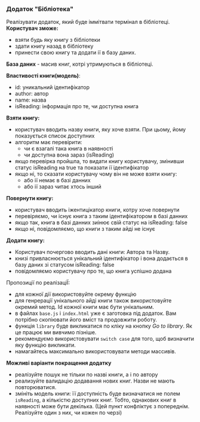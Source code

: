 
### Додаток "Бібліотека"

Реалізувати додаток, який буде іммітвати термінал в бібліотеці.
**Користувач зможе:**
- взяти будь яку книгу з бібліотеки
- здати книгу назад в бібліотеку
- принести свою книгу та додати ії в базу даних.

**База даних** - масив книг, котрі утримуються в бібліотеці.

**Властивості книги(модель)**:
- id: уникальний ідентифікатор
- author: автор
- name: назва
- isReading: інформація про те, чи доступна книга

**Взяти книгу:**
- користувач вводить назву книги, яку хоче взяти. При цьому, йому показується список доступних
- алгоритм має перевірити:
  - чи є взагалі така книга в наявності
  - чи доступна вона зараз (isReading)
- якщо перевірка пройшла, то видати книгу користувачу, змінивши статус isReading на true
  та показати ії ідентифікатор
- якщо ні, то сказати користувачу чому він не може взяти книгу:
  - або ії немає в базі данних
  - або ії зараз читає хтось інший

**Повернути книгу:**
 - користувач вводить іжентицікатор книги, котру хоче повернути
 - перевіряємо, чи існує книга з таким ідентифікатором в базі данних
 - якщо так, книга в базі данних зиінює свій статус на isReading: false
 - якщо ні, повідомляємо, що книги з таким айді не існує

**Додати книгу:**
 - Користувач почергово вводить дані книги: Автора та Назву.
 - книзі привласнюється унікальний ідентифікатор і вона додається в базу
   даних зі статусом isReading: false
 - повідомляємо користувачу про те, що книга успішно додана

 Пропозиції по реалізаціЇ: 
 - для кожної дії використовуйте окрему функцію
 - для генрерації унікального айді книги також використовуйте окремий метод. Id кожної книги має бути унікальним.
 - в файлах `base.js` і `index.html` уже є заготовка під додаток. Вам потрібно скопіювати його вміст та продовжити роботу.
 - функція `library` буде викликатися по кліку на кнопку *Go to library*. Як це працює ми вивчимо пізніше.
 - рекомендуємо використовувати `switch case` для того, щоб визначити яку функцію викликати.
 - намагайтесь максимально використовувати методи массивів.

**Можливі варіанти покращення додатку**

- реалізуйте пошук не тільки по назві книги, а і по автору
- реализуйте валидацію додавання нових книг. Назви не мають повторюватися.
- змініть модель книги: її доступність буде визначатися не полем `isReading`, а кількістю доступних книг. Тобто, однакових книг в наявності може бути декілька. (Цей пункт конфліктує з попереднім. Реалізуйте один з них, чи кожен по черзі)